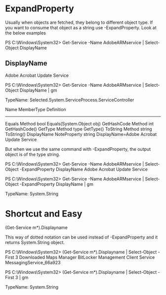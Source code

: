 # ExpandProperty

Usually when objects are fetched, they belong to different object type. If you want to consume that object as a string use -ExpandProperty. Look at the below examples

PS C:\Windows\System32> Get-Service -Name AdobeARMservice | Select-Object DisplayName

DisplayName
-----------
Adobe Acrobat Update Service

PS C:\Windows\System32> Get-Service -Name AdobeARMservice | Select-Object DisplayName  | gm


   TypeName: Selected.System.ServiceProcess.ServiceController

Name        MemberType   Definition
----        ----------   ----------
Equals      Method       bool Equals(System.Object obj)
GetHashCode Method       int GetHashCode()
GetType     Method       type GetType()
ToString    Method       string ToString()
DisplayName NoteProperty string DisplayName=Adobe Acrobat Update Service

But when we use the same command with -ExpandProperty, the output object is of the type string.

PS C:\Windows\System32> Get-Service -Name AdobeARMservice | Select-Object -ExpandProperty DisplayName
Adobe Acrobat Update Service

PS C:\Windows\System32> Get-Service -Name AdobeARMservice | Select-Object -ExpandProperty DisplayName | gm


   TypeName: System.String

# Shortcut and Easy

(Get-Service m*).Displayname

This way of dotted notation can be used instead of -ExpandProperty and it returns System.String object.

PS C:\Windows\System32> (Get-Service m*).Displayname | Select-Object -First 3
Downloaded Maps Manager
BitLocker Management Client Service
MessagingService_66a923

PS C:\Windows\System32> (Get-Service m*).Displayname | Select-Object -First 3 | gm


   TypeName: System.String
